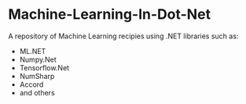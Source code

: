 # Machine-Learning-In-Dot-Net

A repository of Machine Learning recipies using .NET libraries such as:
 - ML.NET
 - Numpy.Net
 - Tensorflow.Net
 - NumSharp
 - Accord
 - and others 